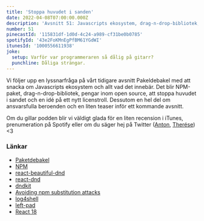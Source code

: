 ```yaml
---
title: 'Stoppa huvudet i sanden'
date: 2022-04-08T07:00:00.000Z
description: 'Avsnitt 51: Javascripts ekosystem, drag-n-drop-bibliotek, pengar inom open source, att stoppa huvudet i sandet, en idé på ett nytt licenstroll och mycket annat.'
number: 51
pinecastId: '115831df-1d0d-4c24-a989-cf31be0b0785'
spotifyId: '43e2FoKMnEgPfBM61YGdWI'
itunesId: '1000556611938'
joke:
  setup: Varför var programmeraren så dålig på gitarr?
  punchline: Dåliga strängar.
---
```


Vi följer upp en lyssnarfråga på vårt tidigare avsnitt Pakeldebakel med att snacka om Javascripts ekosystem och allt vad det innebär. Det blir NPM-paket, drag-n-drop-bibliotek, pengar inom open source, att stoppa huvudet i sandet och en idé på ett nytt licenstroll. Dessutom en hel del om ansvarsfulla beroenden och en liten teaser inför ett kommande avsnitt.

Om du gillar podden blir vi väldigt glada för en liten recension i iTunes, prenumeration på Spotify eller om du säger hej på Twitter ([Anton](https://twitter.com/Awnton), [Therése](https://twitter.com/tkomstadius)) &lt;3

### Länkar

- [Paketdebakel](https://asdf.pizza/45-paketdebakel/)
- [NPM](https://www.npmjs.com)
- [react-beautiful-dnd](https://github.com/atlassian/react-beautiful-dnd)
- [react-dnd](https://react-dnd.github.io/react-dnd/about)
- [dndkit](https://dndkit.com)
- [Avoiding npm substitution attacks](https://github.blog/2021-02-12-avoiding-npm-substitution-attacks/)
- [log4shell](https://en.wikipedia.org/wiki/Log4Shell)
- [left-pad](https://qz.com/646467/how-one-programmer-broke-the-internet-by-deleting-a-tiny-piece-of-code/)
- [React 18](https://reactjs.org/blog/2022/03/29/react-v18.html)
